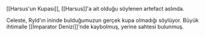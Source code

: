 [[Harsus'un Kupası]], [[Harsus]]'a ait olduğu söylenen artefact aslında.  
  
Celeste, Ryld'ın ininde bulduğumuzun gerçek kupa olmadığı söylüyor. Büyük ihtimalle [[İmparator Denizi]]'nde kaybolmuş, yerine sahtesi bulunmuş.